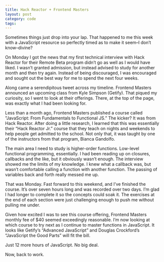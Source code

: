 ```yaml
---
title: Hack Reactor + Frontend Masters
layout: post
category: code
tags: 
---
```

Sometimes things just drop into your lap. That happened to me this week  with a JavaScript resource so perfectly timed as to make it seem–I don’t know–divine?

On Monday I got the news that my first technical interview with Hack Reactor for their Remote Beta program didn’t go as well as I would have liked. I wasn’t granted admission, but instead advised to study for another month and then try again. Instead of being discouraged, I was encouraged and sought out the best way for me to spend the next four weeks.

Along came a serendipitous tweet across my timeline. Frontend Masters announced an upcoming class from Kyle Simpson (Getify). That piqued my curiosity, so I went to look at their offerings. There, at the top of the page, was exactly what I had been looking for. 

Less than a month ago, Frontend Masters published a course called "JavaScript: From Fundamentals to Functional JS.” The kicker? It was from Hack Reactor. After doing a little research, I learned that this was essentially their “Hack Reactor Jr.” course that they teach on nights and weekends to help people get admitted to the school. Not only that, it was taught by one of the instructors from that program, Bianca Gandolfo. 

The main area I need to study is higher-order functions. Low-level functional programming, essentially. I had been reading up on closures, callbacks and the like, but it obviously wasn’t enough. The interview showed me the limits of my knowledge. I knew what a callback was, but wasn’t comfortable calling a function with another function. The passing of variables back and forth really messed me up.

That was Monday. Fast forward to this weekend, and I’ve finished the course. It’s over seven hours long and was recorded over two days. I’m glad I had longer to complete it so the concepts could soak it. The exercises at the end of each section were just challenging enough to push me without pulling me under.

Given how excited I was to see this course offering, Frontend Masters monthly fee of $40  seemed exceedingly reasonable. I’m now looking at which course to try next as I continue to master functions in JavaScript. It looks like Getify’s “Advanced JavaScript” and Douglas Crockford’s “JavaScript the Good Parts” will fit the bill. 

Just 12 more hours of JavaScript. No big deal. 

Now, back to work. 